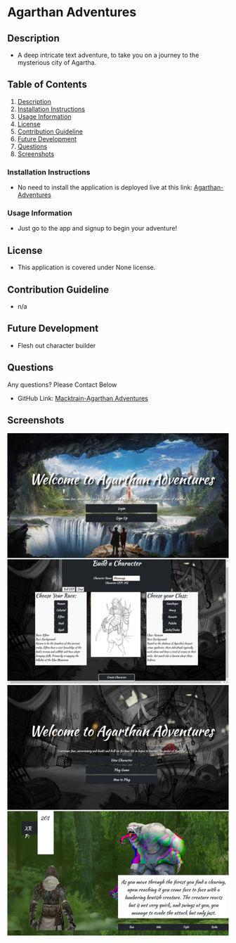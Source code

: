 # Agarthan Adventures
  
  ## Description<a name="Description"></a>
  - A deep intricate text adventure, to take you on a journey to the mysterious city of Agartha.

  ## Table of Contents
  1. [Description](#Description)
  2. [Installation Instructions](#Installation)
  3. [Usage Information](#usage)
  4. [License](#license)
  5. [Contribution Guideline](#contributing)
  6. [Future Development](#future)
  7. [Questions](#questions)
  8. [Screenshots](#screenshots)
 
 
  ### Installation Instructions <a name="installation"></a>
  - No need to install the application is deployed live at this link: [Agarthan-Adventures](https://agarthan-adventures.herokuapp.com/)
  ### Usage Information <a name="Usage"></a>
  - Just go to the app and signup to begin your adventure!
  ## License <a name="license"></a>
  - This application is covered under None license. 
  ## Contribution Guideline <a name="contribution"></a>
  - n/a
  ## Future Development <a name="tests"></a>
  - Flesh out character builder 
  ## Questions <a name="questions"></a>
  Any questions? Please Contact Below
  - GitHub Link: 
  [Macktrain-Agarthan Adventures](https://github.com/Macktrain/Agarthan-Adventures) 
  ## Screenshots <a name="screenshots"></a>
  ![](/public/assets/screenshots/homepage.png)
  ![](/public/assets/screenshots/characterCreator.png)
  ![](/public/assets/screenshots/gameMenu.png)
  ![](/public/assets/screenshots/battleLee.png)
